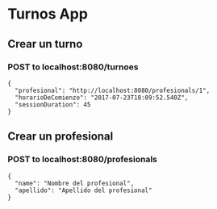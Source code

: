 # Turnos App
## Crear un turno
### POST to localhost:8080/turnoes
```
{
  "profesional": "http://localhost:8080/profesionals/1",
  "horarioDeComienzo": "2017-07-23T18:09:52.540Z",
  "sessionDuration": 45
}
```

## Crear un profesional
### POST to localhost:8080/profesionals
```
{
  "name": "Nombre del profesional",
  "apellido": "Apellido del profesional" 
}
```
